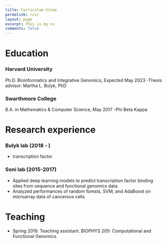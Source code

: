 ```yaml
---
title: Curriculum Vitae
permalink: /cv/
layout: page
excerpt: This is my cv
comments: false
---
```


# Education
### Harvard University
Ph.D. Bioinformatics and Integrative Genomics, Expected May 2023
-Thesis advisor: Martha L. Bulyk, PhD
### Swarthmore College
B.A. in Mathematics & Computer Science, May 2017
-Phi Beta Kappa

# Research experience
### Bulyk lab (2018 - )
- transcription factor
### Soni lab (2015-2017)
- Applied deep learning models to predict transcription factor binding sites from sequence and functional genomics data
- Analyzed performances of random forests, SVM, and AdaBoost on microarray data of cancerous cells

# Teaching
- Spring 2019. Teaching assistant. BIOPHYS 205: Computational and Functional Genomics.
